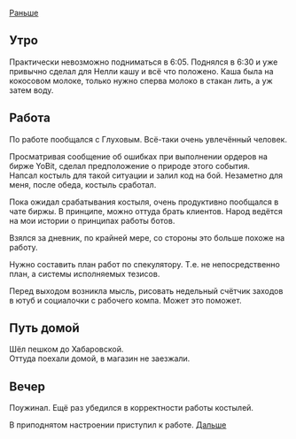 [Раньше](2021.01.19.md)  
## Утро
Практически невозможно подниматься в 6:05. Поднялся в 6:30 и уже привычно сделал для Нелли кашу и всё что положено. Каша была на кокосовом молоке, только нужно сперва молоко в стакан лить, а уж затем воду.
## Работа
По работе пообщался с Глуховым. Всё-таки очень увлечённый человек.

Просматривая сообщение об ошибках при выполнении ордеров на бирже YoBit, сделал предположение о природе этого события.  
Напсал костыль для такой ситуации и залил код на бой. Незаметно для меня, после обеда, костыль сработал.

Пока ожидал срабатывания костыля, очень продуктивно пообщался в чате биржы. В принципе, можно оттуда брать клиентов. Народ ведётся на мои истории о принципах работы ботов.

Взялся за дневник, по крайней мере, со стороны это больше похоже на работу.

Нужно составить план работ по спекулятору. Т.е. не непосредственно план, а системы исполняемых тезисов.

Перед выходом возникла мысль, рисовать недельный счётчик заходов в ютуб и социалочки с рабочего компа. Может это поможет.
## Путь домой
Шёл пешком до Хабаровской.  
Оттуда поехали домой, в магазин не заезжали.
## Вечер
Поужинал.
Ещё раз убедился в корректности работы костылей.  

В приподнятом настроении приступил к работе.
[Дальше](2021.01.21.md)
